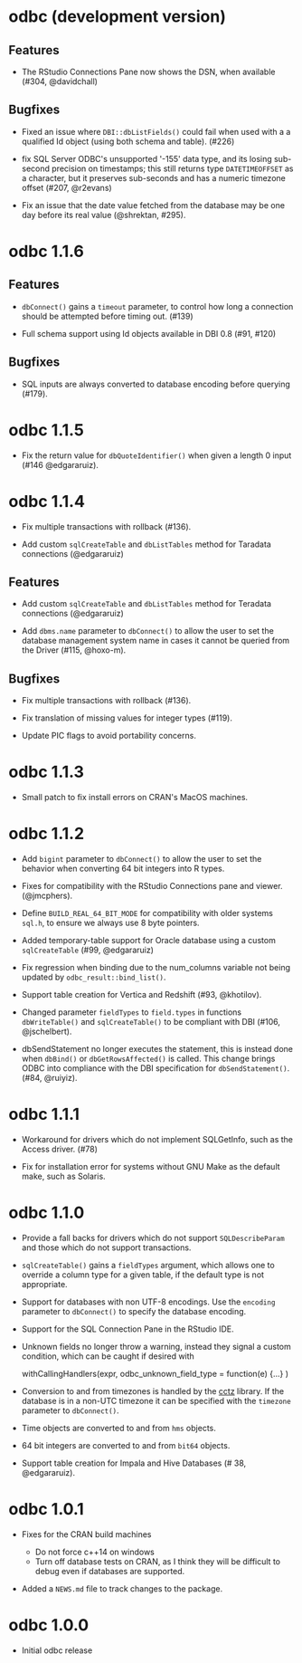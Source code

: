 # odbc (development version)

## Features

* The RStudio Connections Pane now shows the DSN, when available (#304, @davidchall)

## Bugfixes

* Fixed an issue where `DBI::dbListFields()` could fail when used with a
  a qualified Id object (using both schema and table). (#226)

- fix SQL Server ODBC's unsupported '-155' data type, and its losing
  sub-second precision on timestamps; this still returns type
  `DATETIMEOFFSET` as a character, but it preserves sub-seconds and
  has a numeric timezone offset (#207, @r2evans)
  
* Fix an issue that the date value fetched from the database may be one
  day before its real value (@shrektan, #295).

# odbc 1.1.6

## Features

* `dbConnect()` gains a `timeout` parameter, to control how long a connection
  should be attempted before timing out. (#139)

* Full schema support using Id objects available in DBI 0.8 (#91, #120)

## Bugfixes

* SQL inputs are always converted to database encoding before querying (#179).

# odbc 1.1.5

* Fix the return value for `dbQuoteIdentifier()` when given a length 0 input
  (#146 @edgararuiz).

# odbc 1.1.4

* Fix multiple transactions with rollback (#136).

* Add custom `sqlCreateTable` and `dbListTables` method for Taradata connections (@edgararuiz)
## Features

* Add custom `sqlCreateTable` and `dbListTables` method for Teradata
  connections (@edgararuiz)

* Add `dbms.name` parameter to `dbConnect()` to allow the user to set the
  database management system name in cases it cannot be queried from the
  Driver (#115, @hoxo-m).

## Bugfixes

* Fix multiple transactions with rollback (#136).

* Fix translation of missing values for integer types (#119).

* Update PIC flags to avoid portability concerns.

# odbc 1.1.3

* Small patch to fix install errors on CRAN's MacOS machines.

# odbc 1.1.2

* Add `bigint` parameter to `dbConnect()` to allow the user to set the behavior
  when converting 64 bit integers into R types.

* Fixes for compatibility with the RStudio Connections pane and
  viewer. (@jmcphers).

* Define `BUILD_REAL_64_BIT_MODE` for compatibility with older systems `sql.h`,
  to ensure we always use 8 byte pointers.

* Added temporary-table support for Oracle database using a custom
  `sqlCreateTable` (#99, @edgararuiz)

* Fix regression when binding due to the num_columns variable not being updated
  by `odbc_result::bind_list()`.

* Support table creation for Vertica and Redshift (#93, @khotilov).

* Changed parameter `fieldTypes` to `field.types` in functions `dbWriteTable()`
  and `sqlCreateTable()` to be compliant with DBI (#106, @jschelbert).

* dbSendStatement no longer executes the statement, this is instead done when
  `dbBind()` or `dbGetRowsAffected()` is called. This change brings ODBC into
  compliance with the DBI specification for `dbSendStatement()`. (#84, @ruiyiz).

# odbc 1.1.1

* Workaround for drivers which do not implement SQLGetInfo, such as the Access
  driver. (#78)

* Fix for installation error for systems without GNU Make as the default make, such as
  Solaris.

# odbc 1.1.0

* Provide a fall backs for drivers which do not support `SQLDescribeParam` and
  those which do not support transactions.

* `sqlCreateTable()` gains a `fieldTypes` argument, which allows one to
  override a column type for a given table, if the default type is not
  appropriate.

* Support for databases with non UTF-8 encodings. Use the `encoding` parameter
  to `dbConnect()` to specify the database encoding.

* Support for the SQL Connection Pane in the RStudio IDE.

* Unknown fields no longer throw a warning, instead they signal a custom
  condition, which can be caught if desired with

    withCallingHandlers(expr, odbc_unknown_field_type = function(e) {...} )

* Conversion to and from timezones is handled by the
  [cctz](https://github.com/google/cctz) library. If the database is in a non-UTC
  timezone it can be specified with the `timezone` parameter to `dbConnect()`.

* Time objects are converted to and from `hms` objects.

* 64 bit integers are converted to and from `bit64` objects.

* Support table creation for Impala and Hive Databases (# 38, @edgararuiz).

# odbc 1.0.1

* Fixes for the CRAN build machines
  - Do not force c++14 on windows
  - Turn off database tests on CRAN, as I think they will be difficult to debug even if databases are supported.

* Added a `NEWS.md` file to track changes to the package.

# odbc 1.0.0

* Initial odbc release
